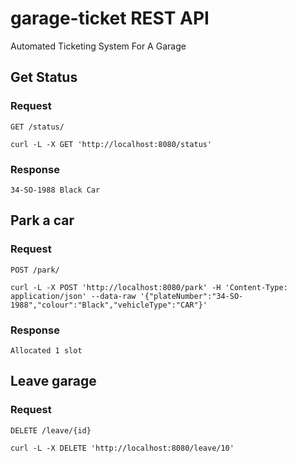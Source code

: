# garage-ticket REST API
Automated Ticketing System For A Garage

## Get Status

### Request

`GET /status/`

    curl -L -X GET 'http://localhost:8080/status'

### Response

    34-SO-1988 Black Car

## Park a car

### Request

`POST /park/`

    curl -L -X POST 'http://localhost:8080/park' -H 'Content-Type: application/json' --data-raw '{"plateNumber":"34-SO-1988","colour":"Black","vehicleType":"CAR"}'

### Response

    Allocated 1 slot

## Leave garage

### Request

`DELETE /leave/{id}`

    curl -L -X DELETE 'http://localhost:8080/leave/10'

